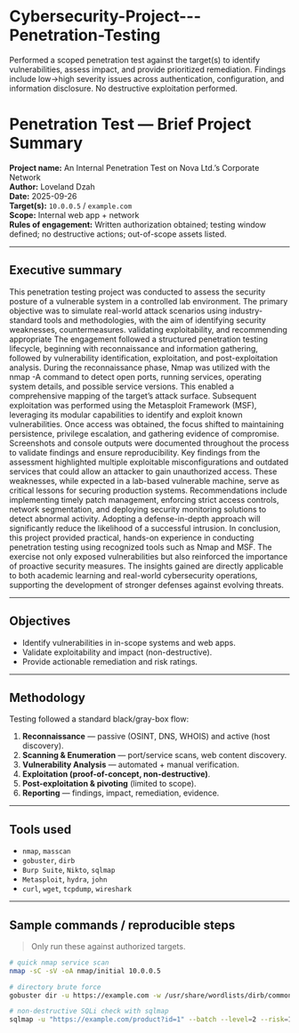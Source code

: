 # Cybersecurity-Project---Penetration-Testing
Performed a scoped penetration test against the target(s) to identify vulnerabilities, assess impact, and provide prioritized remediation. Findings include low→high severity issues across authentication, configuration, and information disclosure. No destructive exploitation performed.
# Penetration Test — Brief Project Summary

**Project name:** An Internal Penetration Test on Nova Ltd.’s Corporate Network  
**Author:** Loveland Dzah  
**Date:** 2025-09-26  
**Target(s):** `10.0.0.5` / `example.com`  
**Scope:** Internal web app + network  
**Rules of engagement:** Written authorization obtained; testing window defined; no destructive actions; out-of-scope assets listed.

---

## Executive summary
This penetration testing project was conducted to assess the security posture of a vulnerable 
system in a controlled lab environment. The primary objective was to simulate real-world 
attack scenarios using industry-standard tools and methodologies, with the aim of identifying 
security 
weaknesses, 
countermeasures. 
validating 
exploitability, 
and 
recommending appropriate 
The engagement followed a structured penetration testing lifecycle, beginning with 
reconnaissance and information gathering, followed by vulnerability identification, 
exploitation, and post-exploitation analysis. During the reconnaissance phase, Nmap was 
utilized with the nmap -A command to detect open ports, running services, operating system 
details, and possible service versions. This enabled a comprehensive mapping of the target’s 
attack surface. 
Subsequent exploitation was performed using the Metasploit Framework (MSF), leveraging 
its modular capabilities to identify and exploit known vulnerabilities. Once access was 
obtained, the focus shifted to maintaining persistence, privilege escalation, and gathering 
evidence of compromise. Screenshots and console outputs were documented throughout the 
process to validate findings and ensure reproducibility. 
Key findings from the assessment highlighted multiple exploitable misconfigurations and 
outdated services that could allow an attacker to gain unauthorized access. These weaknesses, 
while expected in a lab-based vulnerable machine, serve as critical lessons for securing 
production systems. 
Recommendations include implementing timely patch management, enforcing strict access 
controls, network segmentation, and deploying security monitoring solutions to detect 
abnormal activity. Adopting a defense-in-depth approach will significantly reduce the 
likelihood of a successful intrusion. 
In conclusion, this project provided practical, hands-on experience in conducting penetration 
testing using recognized tools such as Nmap and MSF. The exercise not only exposed 
vulnerabilities but also reinforced the importance of proactive security measures. The insights 
gained are directly applicable to both academic learning and real-world cybersecurity 
operations, supporting the development of stronger defenses against evolving threats.

---

## Objectives
- Identify vulnerabilities in in-scope systems and web apps.  
- Validate exploitability and impact (non-destructive).  
- Provide actionable remediation and risk ratings.

---

## Methodology
Testing followed a standard black/gray-box flow:

1. **Reconnaissance** — passive (OSINT, DNS, WHOIS) and active (host discovery).  
2. **Scanning & Enumeration** — port/service scans, web content discovery.  
3. **Vulnerability Analysis** — automated + manual verification.  
4. **Exploitation (proof-of-concept, non-destructive)**.  
5. **Post-exploitation & pivoting** (limited to scope).  
6. **Reporting** — findings, impact, remediation, evidence.

---

## Tools used
- `nmap`, `masscan`  
- `gobuster`, `dirb`  
- `Burp Suite`, `Nikto`, `sqlmap`  
- `Metasploit`, `hydra`, `john`  
- `curl`, `wget`, `tcpdump`, `wireshark`

---

## Sample commands / reproducible steps
> Only run these against authorized targets.

```bash
# quick nmap service scan
nmap -sC -sV -oA nmap/initial 10.0.0.5

# directory brute force
gobuster dir -u https://example.com -w /usr/share/wordlists/dirb/common.txt -t 50

# non-destructive SQLi check with sqlmap
sqlmap -u "https://example.com/product?id=1" --batch --level=2 --risk=1 --dbs
